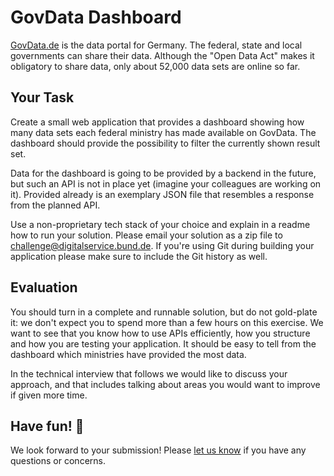 # GovData Dashboard

[GovData.de](https://www.govdata.de/) is the data portal for Germany. The federal, state and local governments can share their data. Although the "Open Data Act" makes it obligatory to share data, only about 52,000 data sets are online so far.

## Your Task

Create a small web application that provides a dashboard showing how many data sets each federal ministry has made available on GovData. The dashboard should provide the possibility to filter the currently shown result set.

Data for the dashboard is going to be provided by a backend in the future, but such an API is not in place yet (imagine your colleagues are working on it). Provided already is an exemplary JSON file that resembles a response from the planned API.

Use a non-proprietary tech stack of your choice and explain in a readme how to run your solution. Please email your solution as a zip file to [challenge@digitalservice.bund.de](mailto:challenge@digitalservice.bund.de). If you're using
Git during building your application please make sure to include the Git history as well.

## Evaluation

You should turn in a complete and runnable solution, but do not gold-plate it: we don't expect you to spend more than a few hours on this exercise. We want to see that you know how to use APIs efficiently, how you structure and how you are testing your application. It should be easy to tell from the dashboard which ministries have provided the most data.

In the technical interview that follows we would like to discuss your approach, and that includes talking about areas you would want to improve if given more time.

## Have fun! 🚀

We look forward to your submission! Please [let us know](mailto:challenge@digitalservice.bund.de) if you have any questions or concerns.
